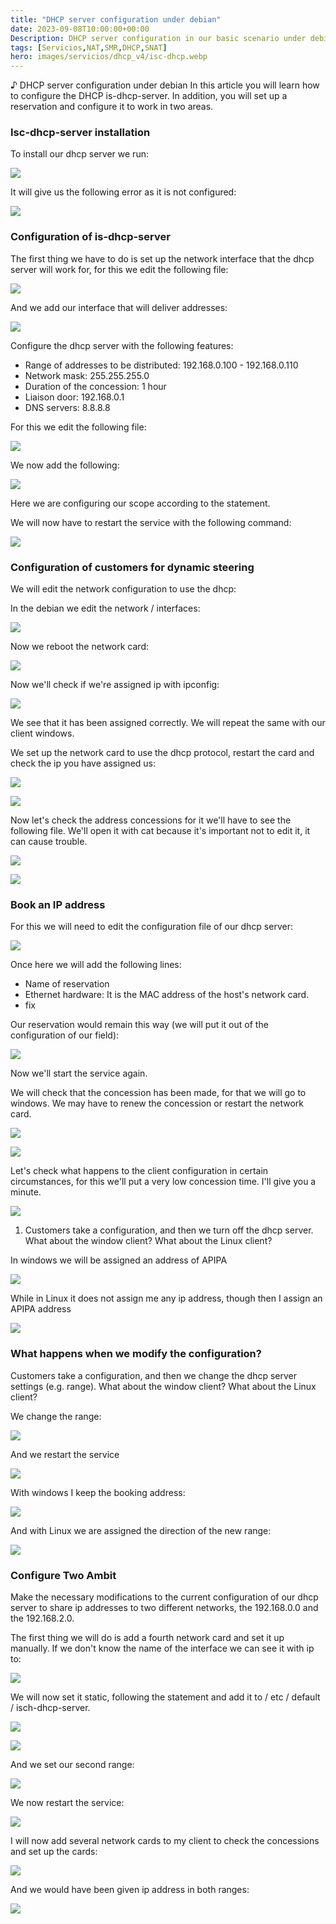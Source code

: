 ```yaml
---
title: "DHCP server configuration under debian"
date: 2023-09-08T10:00:00+00:00
Description: DHCP server configuration in our basic scenario under debian 10
tags: [Servicios,NAT,SMR,DHCP,SNAT]
hero: images/servicios/dhcp_v4/isc-dhcp.webp
---
```



♪ DHCP server configuration under debian
In this article you will learn how to configure the DHCP is-dhcp-server. In addition, you will set up a reservation and configure it to work in two areas.
### Isc-dhcp-server installation
To install our dhcp server we run:

![](../img/Aspose.Words.5fca9cc1-3c81-4853-a5ed-a70b0122341b.015.png)

It will give us the following error as it is not configured:

![](../img/Aspose.Words.5fca9cc1-3c81-4853-a5ed-a70b0122341b.016.png)


### Configuration of is-dhcp-server

The first thing we have to do is set up the network interface that the dhcp server will work for, for this we edit the following file:

![](../img/Aspose.Words.5fca9cc1-3c81-4853-a5ed-a70b0122341b.017.png)

And we add our interface that will deliver addresses:

![](../img/Aspose.Words.5fca9cc1-3c81-4853-a5ed-a70b0122341b.018.png)

Configure the dhcp server with the following features:

- Range of addresses to be distributed: 192.168.0.100 - 192.168.0.110
- Network mask: 255.255.255.0
- Duration of the concession: 1 hour
- Liaison door: 192.168.0.1
- DNS servers: 8.8.8.8

For this we edit the following file:

![](../img/Aspose.Words.5fca9cc1-3c81-4853-a5ed-a70b0122341b.019.png)


We now add the following:

![](../img/Aspose.Words.5fca9cc1-3c81-4853-a5ed-a70b0122341b.020.png)

Here we are configuring our scope according to the statement.

We will now have to restart the service with the following command:

![](../img/Aspose.Words.5fca9cc1-3c81-4853-a5ed-a70b0122341b.021.png)

### Configuration of customers for dynamic steering

We will edit the network configuration to use the dhcp:

In the debian we edit the network / interfaces:

![](../img/Aspose.Words.5fca9cc1-3c81-4853-a5ed-a70b0122341b.022.png)

Now we reboot the network card:

![](../img/Aspose.Words.5fca9cc1-3c81-4853-a5ed-a70b0122341b.023.png)

Now we'll check if we're assigned ip with ipconfig:

![](../img/Aspose.Words.5fca9cc1-3c81-4853-a5ed-a70b0122341b.024.png)

We see that it has been assigned correctly. We will repeat the same with our client windows.

We set up the network card to use the dhcp protocol, restart the card and check the ip you have assigned us:

![](../img/Aspose.Words.5fca9cc1-3c81-4853-a5ed-a70b0122341b.025.png)

![](../img/Aspose.Words.5fca9cc1-3c81-4853-a5ed-a70b0122341b.026.png)







Now let's check the address concessions for it we'll have to see the following file. We'll open it with cat because it's important not to edit it, it can cause trouble.

![](../img/Aspose.Words.5fca9cc1-3c81-4853-a5ed-a70b0122341b.027.png)

![](../img/Aspose.Words.5fca9cc1-3c81-4853-a5ed-a70b0122341b.028.png)







### Book an IP address
For this we will need to edit the configuration file of our dhcp server:

![](../img/Aspose.Words.5fca9cc1-3c81-4853-a5ed-a70b0122341b.029.png)

Once here we will add the following lines:

- Name of reservation
- Ethernet hardware: It is the MAC address of the host's network card.
- fix

Our reservation would remain this way (we will put it out of the configuration of our field):

![](../img/Aspose.Words.5fca9cc1-3c81-4853-a5ed-a70b0122341b.030.png)

Now we'll start the service again.

We will check that the concession has been made, for that we will go to windows. We may have to renew the concession or restart the network card.

![](../img/Aspose.Words.5fca9cc1-3c81-4853-a5ed-a70b0122341b.031.png)

![](../img/Aspose.Words.5fca9cc1-3c81-4853-a5ed-a70b0122341b.032.png)



Let's check what happens to the client configuration in certain circumstances, for this we'll put a very low concession time. I'll give you a minute.

![](../img/Aspose.Words.5fca9cc1-3c81-4853-a5ed-a70b0122341b.033.png)

1. Customers take a configuration, and then we turn off the dhcp server. What about the window client? What about the Linux client?

In windows we will be assigned an address of APIPA

![](../img/Aspose.Words.5fca9cc1-3c81-4853-a5ed-a70b0122341b.034.png)

While in Linux it does not assign me any ip address, though then I assign an APIPA address

![](../img/Aspose.Words.5fca9cc1-3c81-4853-a5ed-a70b0122341b.035.png)





### What happens when we modify the configuration?
Customers take a configuration, and then we change the dhcp server settings (e.g. range). What about the window client? What about the Linux client?

We change the range:

![](../img/Aspose.Words.5fca9cc1-3c81-4853-a5ed-a70b0122341b.036.png)

And we restart the service

![](../img/Aspose.Words.5fca9cc1-3c81-4853-a5ed-a70b0122341b.037.png)

With windows I keep the booking address:

![](../img/Aspose.Words.5fca9cc1-3c81-4853-a5ed-a70b0122341b.038.png)

And with Linux we are assigned the direction of the new range:

![](../img/Aspose.Words.5fca9cc1-3c81-4853-a5ed-a70b0122341b.039.png)






### Configure Two Ambit
Make the necessary modifications to the current configuration of our dhcp server to share ip addresses to two different networks, the 192.168.0.0 and the 192.168.2.0.

The first thing we will do is add a fourth network card and set it up manually. If we don't know the name of the interface we can see it with ip to:

![](../img/Aspose.Words.5fca9cc1-3c81-4853-a5ed-a70b0122341b.040.png)

We will now set it static, following the statement and add it to / etc / default / isch-dhcp-server.

![](../img/Aspose.Words.5fca9cc1-3c81-4853-a5ed-a70b0122341b.041.png)

![](../img/Aspose.Words.5fca9cc1-3c81-4853-a5ed-a70b0122341b.042.png)

And we set our second range:

![](../img/Aspose.Words.5fca9cc1-3c81-4853-a5ed-a70b0122341b.043.png)

We now restart the service:

![](../img/Aspose.Words.5fca9cc1-3c81-4853-a5ed-a70b0122341b.044.png)


I will now add several network cards to my client to check the concessions and set up the cards:

![](../img/Aspose.Words.5fca9cc1-3c81-4853-a5ed-a70b0122341b.045.png)

And we would have been given ip address in both ranges:

![](../img/Aspose.Words.5fca9cc1-3c81-4853-a5ed-a70b0122341b.046.png)



